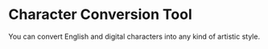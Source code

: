 # Character Conversion Tool

You can convert English and digital characters into any kind of artistic style.